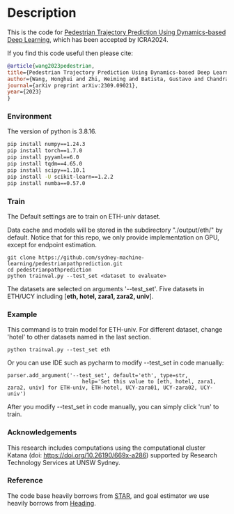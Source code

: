 # Description
This is the code for [Pedestrian Trajectory Prediction Using Dynamics-based Deep Learning](https://arxiv.org/abs/2309.09021), which has been accepted by ICRA2024.

If you find this code useful then please cite:
```bibtex
@article{wang2023pedestrian,
title={Pedestrian Trajectory Prediction Using Dynamics-based Deep Learning},
author={Wang, Honghui and Zhi, Weiming and Batista, Gustavo and Chandra, Rohitash},
journal={arXiv preprint arXiv:2309.09021},
year={2023}
}
```

### Environment
The version of python is 3.8.16.

```bash
pip install numpy==1.24.3
pip install torch==1.7.0
pip install pyyaml==6.0
pip install tqdm==4.65.0
pip install scipy==1.10.1
pip install -U scikit-learn==1.2.2
pip install numba==0.57.0
```


### Train
The Default settings are to train on ETH-univ dataset. 

Data cache and models will be stored in the subdirectory "./output/eth/" by default. Notice that for this repo, we only provide implementation on GPU, except for endpoint estimation.

```
git clone https://github.com/sydney-machine-learning/pedestrianpathprediction.git
cd pedestrianpathprediction
python trainval.py --test_set <dataset to evaluate>
```

The datasets are selected on arguments '--test_set'. Five datasets in ETH/UCY including
[**eth, hotel, zara1, zara2, univ**].

### Example

This command is to train model for ETH-univ. For different dataset, change 'hotel' to other datasets named in the last section.

```
python trainval.py --test_set eth
```

Or you can use IDE such as pycharm to modify --test_set in code manually:
```
parser.add_argument('--test_set', default='eth', type=str,
                        help='Set this value to [eth, hotel, zara1, zara2, univ] for ETH-univ, ETH-hotel, UCY-zara01, UCY-zara02, UCY-univ')
```
After you modify --test_set in code manually, you can simply click 'run' to train.



### Acknowledgements
This research includes computations using the computational cluster Katana (doi: https://doi.org/10.26190/669x-a286) supported by Research Technology Services at UNSW Sydney.


### Reference
The code base heavily borrows from [STAR](https://github.com/Majiker/STAR), and goal estimator we use heavily borrows from [Heading](https://github.com/JoeHEZHAO/expert_traj). 